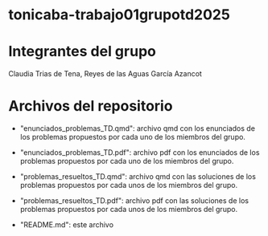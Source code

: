 # tonicaba-trabajo01grupotd2025

# Integrantes del grupo

Claudia Trias de Tena, Reyes de las Aguas García Azancot

# Archivos del repositorio

- "enunciados_problemas_TD.qmd": archivo qmd con los enunciados de los problemas 
propuestos por cada uno de los miembros del grupo.

- "enunciados_problemas_TD.pdf": archivo pdf con los enunciados de los problemas 
propuestos por cada uno de los miembros del grupo.


- "problemas_resueltos_TD.qmd": archivo qmd con las soluciones de los problemas 
propuestos por cada unos de los miembros del grupo.

- "problemas_resueltos_TD.pdf": archivo pdf con las soluciones de los problemas 
propuestos por cada unos de los miembros del grupo.


- "README.md": este archivo
